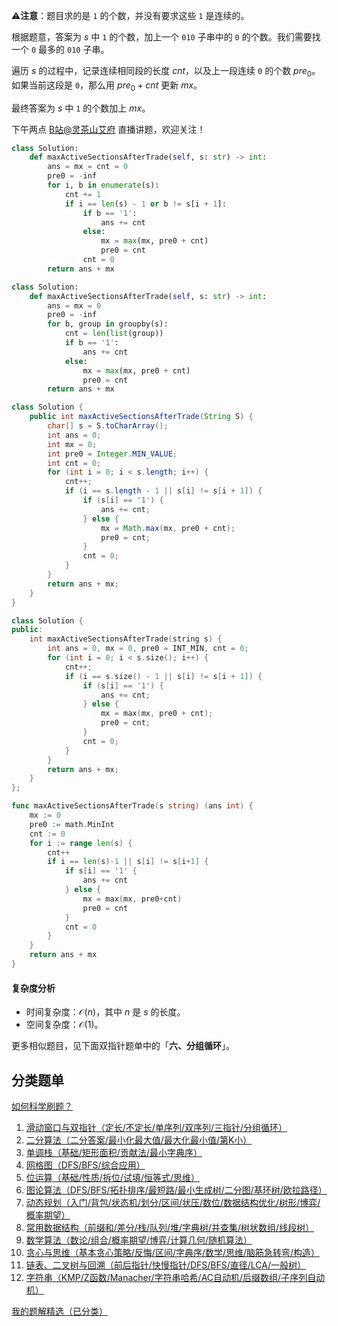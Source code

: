 ⚠**注意**：题目求的是 $\texttt{1}$ 的个数，并没有要求这些 $\texttt{1}$ 是连续的。

根据题意，答案为 $s$ 中 $\texttt{1}$ 的个数，加上一个 $\texttt{010}$ 子串中的 $\texttt{0}$ 的个数。我们需要找一个 $\texttt{0}$ 最多的 $\texttt{010}$ 子串。

遍历 $s$ 的过程中，记录连续相同段的长度 $\textit{cnt}$，以及上一段连续 $\texttt{0}$ 的个数 $\textit{pre}_0$。如果当前这段是 $\texttt{0}$，那么用 $\textit{pre}_0+\textit{cnt}$ 更新 $\textit{mx}$。

最终答案为 $s$ 中 $\texttt{1}$ 的个数加上 $\textit{mx}$。

下午两点 [B站@灵茶山艾府](https://space.bilibili.com/206214) 直播讲题，欢迎关注！

```py [sol-Python3]
class Solution:
    def maxActiveSectionsAfterTrade(self, s: str) -> int:
        ans = mx = cnt = 0
        pre0 = -inf
        for i, b in enumerate(s):
            cnt += 1
            if i == len(s) - 1 or b != s[i + 1]:
                if b == '1':
                    ans += cnt
                else:
                    mx = max(mx, pre0 + cnt)
                    pre0 = cnt
                cnt = 0
        return ans + mx
```

```py [sol-Python3 groupby]
class Solution:
    def maxActiveSectionsAfterTrade(self, s: str) -> int:
        ans = mx = 0
        pre0 = -inf
        for b, group in groupby(s):
            cnt = len(list(group))
            if b == '1':
                ans += cnt
            else:
                mx = max(mx, pre0 + cnt)
                pre0 = cnt
        return ans + mx
```

```java [sol-Java]
class Solution {
    public int maxActiveSectionsAfterTrade(String S) {
        char[] s = S.toCharArray();
        int ans = 0;
        int mx = 0;
        int pre0 = Integer.MIN_VALUE;
        int cnt = 0;
        for (int i = 0; i < s.length; i++) {
            cnt++;
            if (i == s.length - 1 || s[i] != s[i + 1]) {
                if (s[i] == '1') {
                    ans += cnt;
                } else {
                    mx = Math.max(mx, pre0 + cnt);
                    pre0 = cnt;
                }
                cnt = 0;
            }
        }
        return ans + mx;
    }
}
```

```cpp [sol-C++]
class Solution {
public:
    int maxActiveSectionsAfterTrade(string s) {
        int ans = 0, mx = 0, pre0 = INT_MIN, cnt = 0;
        for (int i = 0; i < s.size(); i++) {
            cnt++;
            if (i == s.size() - 1 || s[i] != s[i + 1]) {
                if (s[i] == '1') {
                    ans += cnt;
                } else {
                    mx = max(mx, pre0 + cnt);
                    pre0 = cnt;
                }
                cnt = 0;
            }
        }
        return ans + mx;
    }
};
```

```go [sol-Go]
func maxActiveSectionsAfterTrade(s string) (ans int) {
	mx := 0
	pre0 := math.MinInt
	cnt := 0
	for i := range len(s) {
		cnt++
		if i == len(s)-1 || s[i] != s[i+1] {
			if s[i] == '1' {
				ans += cnt
			} else {
				mx = max(mx, pre0+cnt)
				pre0 = cnt
			}
			cnt = 0
		}
	}
	return ans + mx
}
```

#### 复杂度分析

- 时间复杂度：$\mathcal{O}(n)$，其中 $n$ 是 $s$ 的长度。
- 空间复杂度：$\mathcal{O}(1)$。

更多相似题目，见下面双指针题单中的「**六、分组循环**」。

## 分类题单

[如何科学刷题？](https://leetcode.cn/circle/discuss/RvFUtj/)

1. [滑动窗口与双指针（定长/不定长/单序列/双序列/三指针/分组循环）](https://leetcode.cn/circle/discuss/0viNMK/)
2. [二分算法（二分答案/最小化最大值/最大化最小值/第K小）](https://leetcode.cn/circle/discuss/SqopEo/)
3. [单调栈（基础/矩形面积/贡献法/最小字典序）](https://leetcode.cn/circle/discuss/9oZFK9/)
4. [网格图（DFS/BFS/综合应用）](https://leetcode.cn/circle/discuss/YiXPXW/)
5. [位运算（基础/性质/拆位/试填/恒等式/思维）](https://leetcode.cn/circle/discuss/dHn9Vk/)
6. [图论算法（DFS/BFS/拓扑排序/最短路/最小生成树/二分图/基环树/欧拉路径）](https://leetcode.cn/circle/discuss/01LUak/)
7. [动态规划（入门/背包/状态机/划分/区间/状压/数位/数据结构优化/树形/博弈/概率期望）](https://leetcode.cn/circle/discuss/tXLS3i/)
8. [常用数据结构（前缀和/差分/栈/队列/堆/字典树/并查集/树状数组/线段树）](https://leetcode.cn/circle/discuss/mOr1u6/)
9. [数学算法（数论/组合/概率期望/博弈/计算几何/随机算法）](https://leetcode.cn/circle/discuss/IYT3ss/)
10. [贪心与思维（基本贪心策略/反悔/区间/字典序/数学/思维/脑筋急转弯/构造）](https://leetcode.cn/circle/discuss/g6KTKL/)
11. [链表、二叉树与回溯（前后指针/快慢指针/DFS/BFS/直径/LCA/一般树）](https://leetcode.cn/circle/discuss/K0n2gO/)
12. [字符串（KMP/Z函数/Manacher/字符串哈希/AC自动机/后缀数组/子序列自动机）](https://leetcode.cn/circle/discuss/SJFwQI/)

[我的题解精选（已分类）](https://github.com/EndlessCheng/codeforces-go/blob/master/leetcode/SOLUTIONS.md)
